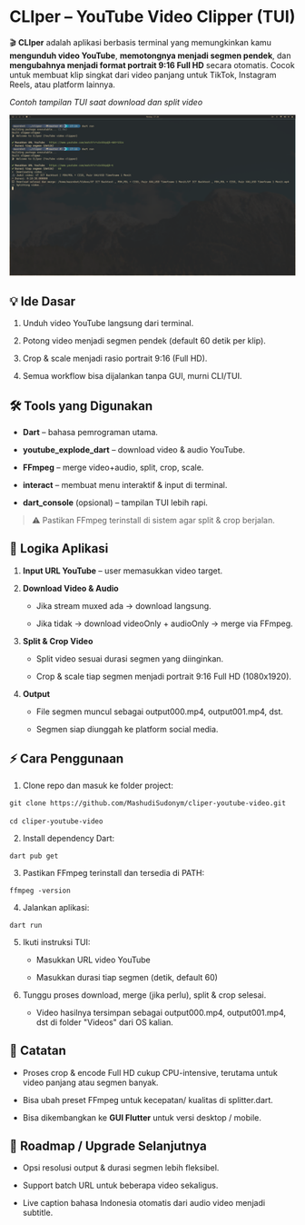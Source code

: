 CLIper – YouTube Video Clipper (TUI)
====================================

🎬 **CLIper** adalah aplikasi berbasis terminal yang memungkinkan kamu **mengunduh video YouTube**, **memotongnya menjadi segmen pendek**, dan **mengubahnya menjadi format portrait 9:16 Full HD** secara otomatis. Cocok untuk membuat klip singkat dari video panjang untuk TikTok, Instagram Reels, atau platform lainnya.

_Contoh tampilan TUI saat download dan split video_

![Screenshot CLIper](assets/ss_1.png)

💡 Ide Dasar
------------

1.  Unduh video YouTube langsung dari terminal.
    
2.  Potong video menjadi segmen pendek (default 60 detik per klip).
    
3.  Crop & scale menjadi rasio portrait 9:16 (Full HD).
    
4.  Semua workflow bisa dijalankan tanpa GUI, murni CLI/TUI.
    

🛠 Tools yang Digunakan
-----------------------

*   **Dart** – bahasa pemrograman utama.
    
*   **youtube\_explode\_dart** – download video & audio YouTube.
    
*   **FFmpeg** – merge video+audio, split, crop, scale.
    
*   **interact** – membuat menu interaktif & input di terminal.
    
*   **dart\_console** (opsional) – tampilan TUI lebih rapi.
    

> ⚠️ Pastikan FFmpeg terinstall di sistem agar split & crop berjalan.

🔹 Logika Aplikasi
------------------

1.  **Input URL YouTube** – user memasukkan video target.
    
2.  **Download Video & Audio**
    
    *   Jika stream muxed ada → download langsung.
        
    *   Jika tidak → download videoOnly + audioOnly → merge via FFmpeg.
        
3.  **Split & Crop Video**
    
    *   Split video sesuai durasi segmen yang diinginkan.
        
    *   Crop & scale tiap segmen menjadi portrait 9:16 Full HD (1080x1920).
        
4.  **Output**
    
    *   File segmen muncul sebagai output000.mp4, output001.mp4, dst.
        
    *   Segmen siap diunggah ke platform social media.
        

⚡ Cara Penggunaan
-----------------

1.  Clone repo dan masuk ke folder project:

```
git clone https://github.com/MashudiSudonym/cliper-youtube-video.git

cd cliper-youtube-video
```
2.  Install dependency Dart:

```
dart pub get
```

3.  Pastikan FFmpeg terinstall dan tersedia di PATH:

```
ffmpeg -version
```

4.  Jalankan aplikasi:
```
dart run
```

5.  Ikuti instruksi TUI:
    
    *   Masukkan URL video YouTube
        
    *   Masukkan durasi tiap segmen (detik, default 60)
        
6.  Tunggu proses download, merge (jika perlu), split & crop selesai.
    
    *   Video hasilnya tersimpan sebagai output000.mp4, output001.mp4, dst di folder "Videos" dari OS kalian.
        

📌 Catatan
----------

*   Proses crop & encode Full HD cukup CPU-intensive, terutama untuk video panjang atau segmen banyak.
    
*   Bisa ubah preset FFmpeg untuk kecepatan/ kualitas di splitter.dart.
    
*   Bisa dikembangkan ke **GUI Flutter** untuk versi desktop / mobile.
    

🚀 Roadmap / Upgrade Selanjutnya
--------------------------------

*   Opsi resolusi output & durasi segmen lebih fleksibel.
    
    
*   Support batch URL untuk beberapa video sekaligus.

*   Live caption bahasa Indonesia otomatis dari audio video menjadi subtitle.
